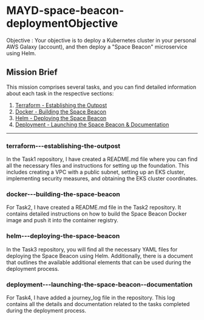 # MAYD-space-beacon-deploymentObjective
Objective : 
Your objective is to deploy a Kubernetes cluster in your personal AWS Galaxy (account), and then deploy a "Space Beacon" microservice using Helm.


## Mission Brief

This mission comprises several tasks, and you can find detailed information about each task in the respective sections:

1. [Terraform - Establishing the Outpost](#terraform---establishing-the-outpost)
2. [Docker - Building the Space Beacon](#docker---building-the-space-beacon)
3. [Helm - Deploying the Space Beacon](#helm---deploying-the-space-beacon)
4. [Deployment - Launching the Space Beacon & Documentation](#deployment---launching-the-space-beacon--documentation)
----------------------------------------------------------------------------------------------------------------------------------------------------
### terraform---establishing-the-outpost
In the Task1 repository, I have created a README.md file where you can find all the necessary files and instructions for setting up the foundation. This includes creating a VPC with a public subnet, setting up an EKS cluster, implementing security measures, and obtaining the EKS cluster coordinates.

### docker---building-the-space-beacon
For Task2, I have created a README.md file in the Task2 repository. It contains detailed instructions on how to build the Space Beacon Docker image and push it into the container registry.

### helm---deploying-the-space-beacon
In the Task3 repository, you will find all the necessary YAML files for deploying the Space Beacon using Helm. Additionally, there is a document that outlines the available additional elements that can be used during the deployment process.

### deployment---launching-the-space-beacon--documentation
For Task4, I have added a journey_log file in the repository. This log contains all the details and documentation related to the tasks completed during the deployment process.


